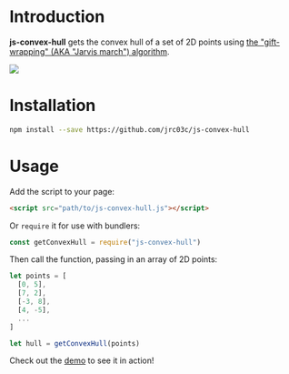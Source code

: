 # Introduction

**js-convex-hull** gets the convex hull of a set of 2D points using [the "gift-wrapping" (AKA "Jarvis march") algorithm](https://en.wikipedia.org/wiki/Gift_wrapping_algorithm).

![](https://i.ibb.co/7jMvFQP/hull.png)

# Installation

```bash
npm install --save https://github.com/jrc03c/js-convex-hull
```

# Usage

Add the script to your page:

```html
<script src="path/to/js-convex-hull.js"></script>
```

Or `require` it for use with bundlers:

```js
const getConvexHull = require("js-convex-hull")
```

Then call the function, passing in an array of 2D points:

```js
let points = [
  [0, 5],
  [7, 2],
  [-3, 8],
  [4, -5],
  ...
]

let hull = getConvexHull(points)
```

Check out the [demo](/demo.html) to see it in action!

